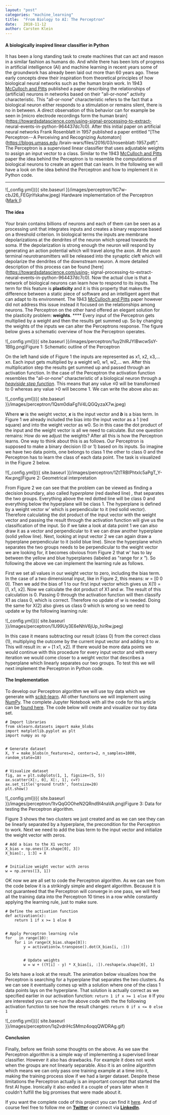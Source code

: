 ```yaml
---
layout:	"post"
categories:	"machine_learning"
title:	"From Biology to AI: The Perceptron"
date:	2018-11-12
author:	Carsten Klein
---
```


#### A biologically inspired linear classifier in Python

It has been a long standing task to create machines that can act and reason in
a similar fashion as humans do. And while there has been lots of progress in
artificial intelligence (AI) and machine learning in recent years some of the
groundwork has already been laid out more than 60 years ago. These early
concepts drew their inspiration from theoretical principles of how biological
neural networks such as the human brain work. In 1943 [McCulloch and
Pitts](http://www.cse.chalmers.se/~coquand/AUTOMATA/mcp.pdf) published a paper
describing the relationships of (artificial) neurons in networks based on
their "all-or-none" activity characteristic. This "all-or-none" characteristic
refers to the fact that a biological neuron either responds to a stimulation
or remains silent, there is no in between. A direct observation of this
behavior can for example be seen in [micro electrode recordings form the human
brain](https://towardsdatascience.com/using-signal-processing-to-extract-
neural-events-in-python-964437dc7c0). After this initial paper on artificial
neural networks Frank Rosenblatt in 1957 published a paper entitled "[The
Perceptron -- A Perceiving and Recognizing Automaton](https://blogs.umass.edu
/brain-wars/files/2016/03/rosenblatt-1957.pdf)". The Perceptron is a
supervised linear classifier that uses adjustable weights to assign an input
vector to a class. Similar to the 1943 [McCulloch and
Pitts](http://www.cse.chalmers.se/~coquand/AUTOMATA/mcp.pdf) paper the idea
behind the Perceptron is to resemble the computations of biological neurons to
create an agent that can learn. In the following we will have a look on the
idea behind the Perceptron and how to implement it in Python code.

* * *

![_config.yml]({{ site.baseurl }}/images/perceptron/1lC7w-
cbJ26_FEGjnYskahw.jpeg) Hardware implementation of the Perceptron ([Mark
I](https://en.wikipedia.org/wiki/Perceptron))

#### The idea

Your brain contains billions of neurons and each of them can be seen as a
processing unit that integrates inputs and creates a binary response based on
a threshold criterion. In biological terms the inputs are membrane
depolarizations at the dendrites of the neuron which spread towards the soma.
If the depolarization is strong enough the neuron will respond by generating
an action potential which will travel along the axon. At the axon terminal
neurotransmitters will be released into the synaptic cleft which will
depolarize the dendrites of the downstream neuron. A more detailed description
of this process can be found [here](https://towardsdatascience.com/using-
signal-processing-to-extract-neural-events-in-python-964437dc7c0). Now the
actual clue is that a network of biological neurons can learn how to respond
to its inputs. The term for this feature is **plasticity** and it is this
property that makes the difference between a static piece of software and an
intelligent agent that can adapt to its environment. The 1943 [McCulloch and
Pitts](http://www.cse.chalmers.se/~coquand/AUTOMATA/mcp.pdf) paper however did
not address this issue instead it focused on the relationships among neurons.
The Perceptron on the other hand offered an elegant solution for the
plasticity problem: **weights**. **** Every input of the Perceptron gets
multiplied by a weight and then the results get summed up. So by changing the
weights of the inputs we can alter the Perceptrons response. The figure below
gives a schematic overview of how the Perceptron operates.

![_config.yml]({{ site.baseurl }}/images/perceptron/1uy2hIRJYIBwcwSsY-1BIlg.png)Figure 1: Schematic outline of the Perceptron

On the left hand side of Figure 1 the inputs are represented as x1, x2,
x3,…xn. Each input gets multiplied by a weight w0, w1, w2,… wn. After this
multiplication step the results get summed up and passed through an activation
function. In the case of the Perceptron the activation function resembles the
"all-or-none" characteristic of a biological neuron through a [_heaviside step
function_](https://en.wikipedia.org/wiki/Heaviside_step_function). This means
that any value ≤0 will be transformed to 0 whereas any value >0 will become 1.
We can write the above also as:

![_config.yml]({{ site.baseurl }}/images/perceptron/1Qsm0diaFg1V4LQGQyzaX7w.jpeg)

Where **_w_** is the weight vector, **_x_** is the input vector and **_b_** is
a bias term. In Figure 1 we already included the bias into the input vector as
a 1 (red square) and into the weight vector as w0. So in this case the dot
product of the input and the weight vector is all we need to calculate. But
one question remains: How do we adjust the weights? After all this is how the
Perceptron learns. One way to think about this is as follows. Our Perceptron
is supposed to make a binary decision (0 or 1) based on its inputs. So imagine
we have two data points, one belongs to class 1 the other to class 0 and the
Perceptron has to learn the class of each data point. The task is visualized
in the Figure 2 below.

!![_config.yml]({{ site.baseurl }}/images/perceptron/1ZtTRBIPhtxlc5aPgT_Y-Kw.png)Figure 2: Geometrical interpretation

From Figure 2 we can see that the problem can be viewed as finding a decision
boundary, also called _hyperplane_ (red dashed line) _,_ that separates the
two groups. Everything above the red dotted line will be class 0 and
everything below the hyperplane will be class 1. The hyperplane is defined by
a weight vector w' which is perpendicular to it (red solid vector). Therefore
calculating the dot product of the input vector with the weight vector and
passing the result through the activation function will give us the
classification of the input. So if we take a look at data point 1 we can also
draw it as a vector and perpendicular to it we can draw another hyperplane
(solid yellow line). Next, looking at input vector 2 we can again draw a
hyperplane perpendicular to it (solid blue line). Since the hyperplane which
separates the two groups needs to be perpendicular to the weight vector we are
looking for, it becomes obvious from Figure 2 that w' has to lay between the
yellow and blue hyperplanes (labeled as "range for _x "_). So following the
above we can implement the learning rule as follows.

First we set all values in our weight vector to zero, including the bias term.
In the case of a two dimensional input, like in Figure 2, this means: _w_ = [0
0 0]. Then we add the bias of 1 to our first input vector which gives us X(1)
= [1, x1, x2]. Now we calculate the dot product of X1 and _w_. The result of
this calculation is 0. Passing 0 through the activation function will then
classify X1 as class 0, which is correct. Therefore no update of _w_ is
needed. Doing the same for X(2) also gives us class 0 which is wrong so we
need to update _w_ by the following learning rule:

![_config.yml]({{ site.baseurl }}/images/perceptron/1U99Uy3E6eNhV6jUp_hirRw.jpeg)

In this case it means subtracting our result (class 0) from the correct class
(1), multiplying the outcome by the current input vector and adding it to _w_.
This will result in: _w_ = [1 x1, x2]. If there would be more data points we
would continue with this procedure for every input vector and with every
iteration we would come closer to a weight vector that describes a hyperplane
which linearly separates our two groups. To test this we will next implement
the Perceptron in Python code.

#### The Implementation

To develop our Perceptron algorithm we will use toy data which we generate
with [scikit-learn](http://scikit-learn.org/stable/). All other functions we
will implement using [NumPy](http://www.numpy.org/). The complete Jupyter
Notebook with all the code for this article can be [found
here](https://github.com/akcarsten/Perceptron/blob/master/perceptron.ipynb).
The code below will create and visualize our toy data set.



    # Import libraries   
    from sklearn.datasets import make_blobs  
    import matplotlib.pyplot as plt  
    import numpy as np


    # Generate dataset  
    X, Y = make_blobs(n_features=2, centers=2, n_samples=1000, random_state=18)


    # Visualize dataset  
    fig, ax = plt.subplots(1, 1, figsize=(5, 5))  
    ax.scatter(X[:, 0], X[:, 1], c=Y)  
    ax.set_title('ground truth', fontsize=20)  
    plt.show()

![_config.yml]({{ site.baseurl }}/images/perceptron/1tvQqGOOheN2QRnd9l4naVA.png)Figure
3: Data for testing the Perceptron algorithm.

Figure 3 shows the two clusters we just created and as we can see they can be
linearly separated by a hyperplane, the precondition for the Perceptron to
work. Next we need to add the bias term to the input vector and initialize the
weight vector with zeros.



    # Add a bias to the X1 vector  
    X_bias = np.ones([X.shape[0], 3])  
    X_bias[:, 1:3] = X


    # Initialize weight vector with zeros  
    w = np.zeros([3, 1])

OK now we are all set to code the Perceptron algorithm. As we can see from the
code below it is a strikingly simple and elegant algorithm. Because it is not
guaranteed that the Perceptron will converge in one pass, we will feed all the
training data into the Perceptron 10 times in a row while constantly applying
the learning rule, just to make sure.



    # Define the activation function  
    def activation(x):  
        return 1 if x >= 1 else 0


    # Apply Perceptron learning rule  
    for _ in range(10):  
        for i in range(X_bias.shape[0]):  
            y = activation(w.transpose().dot(X_bias[i, :]))


            # Update weights  
            w = w + ((Y[i] - y) * X_bias[i, :]).reshape(w.shape[0], 1)

So lets have a look at the result. The animation below visualizes how the
Perceptron is searching for a hyperplane that separates the two clusters. As
we can see it eventually comes up with a solution where one of the class 1
data points lays on the hyperplane. That solution is actually correct as we
specified earlier in our activation function: `return 1 if x >= 1 else 0` If
you are interested you can re-run the above code with the the following
activation function to see how the result changes: `return 0 if x <= 0 else 1`

![_config.yml]({{ site.baseurl }}/images/perceptron/1q2vdriHcSMmz4oqqQWDRAg.gif)

#### Conclusion

Finally, before we finish some thoughts on the above. As we saw the Perceptron
algorithm is a simple way of implementing a supervised linear classifier.
However it also has drawbacks. For example it does not work when the groups
are not linearly separable. Also it is an online algorithm which means we can
only pass one training example at a time into it, making the training process
slow if we had a larger dataset. Despite these limitations the Perceptron
actually is an important concept that started the first AI hype. Ironically it
also ended it a couple of years later when it couldn't fulfill the big
promises that were made about it.

If you want the complete code of this project you can find it
[here](https://github.com/akcarsten/Perceptron/blob/master/perceptron.ipynb).
And of course feel free to follow me on
[**Twitter**](https://twitter.com/ak_carsten) or connect via
[**LinkedIn**](https://www.linkedin.com/in/carsten-klein/).
